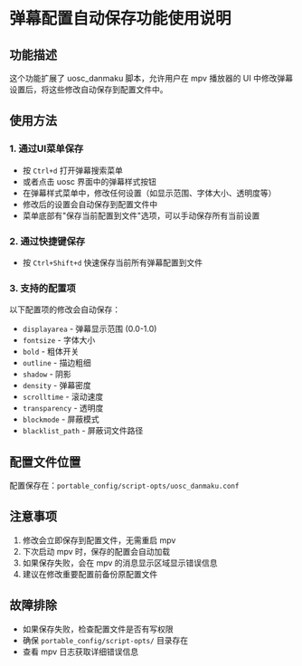 # 弹幕配置自动保存功能使用说明

## 功能描述
这个功能扩展了 uosc_danmaku 脚本，允许用户在 mpv 播放器的 UI 中修改弹幕设置后，将这些修改自动保存到配置文件中。

## 使用方法

### 1. 通过UI菜单保存
- 按 `Ctrl+d` 打开弹幕搜索菜单
- 或者点击 uosc 界面中的弹幕样式按钮
- 在弹幕样式菜单中，修改任何设置（如显示范围、字体大小、透明度等）
- 修改后的设置会自动保存到配置文件中
- 菜单底部有"保存当前配置到文件"选项，可以手动保存所有当前设置

### 2. 通过快捷键保存
- 按 `Ctrl+Shift+d` 快速保存当前所有弹幕配置到文件

### 3. 支持的配置项
以下配置项的修改会自动保存：
- `displayarea` - 弹幕显示范围 (0.0-1.0)
- `fontsize` - 字体大小
- `bold` - 粗体开关
- `outline` - 描边粗细
- `shadow` - 阴影
- `density` - 弹幕密度
- `scrolltime` - 滚动速度
- `transparency` - 透明度
- `blockmode` - 屏蔽模式
- `blacklist_path` - 屏蔽词文件路径

## 配置文件位置
配置保存在：`portable_config/script-opts/uosc_danmaku.conf`

## 注意事项
1. 修改会立即保存到配置文件，无需重启 mpv
2. 下次启动 mpv 时，保存的配置会自动加载
3. 如果保存失败，会在 mpv 的消息显示区域显示错误信息
4. 建议在修改重要配置前备份原配置文件

## 故障排除
- 如果保存失败，检查配置文件是否有写权限
- 确保 `portable_config/script-opts/` 目录存在
- 查看 mpv 日志获取详细错误信息

